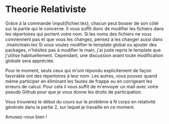 # Theorie Relativiste
Grâce à la commande \input{fichier.tex}, chacun peut bosser de son côté sur la partie qui le concerne.
Il vous suffit donc de modifier les fichiers dans les répertoires qui portent votre nom. Si les noms des fichiers ne vous conviennent pas
et que vous les changez, pensez à les changer aussi dans ./main/main.tex
Si vous voulez modifier le template global ou ajouter des packages, n'hésitez pas à modifier le main,
j'ai juste repris le template que j'utilise habituellement. Cependant, une discussion avant toute modification
globale sera appréciée.

Pour le moment, seuls ceux qui m'ont répondu explicitement de façon favorable ont des répertoires à leur nom.
Les autres, vous pouvez quand même participer en éliminant les fautes de frappe ou en corrigeant les
erreurs de calcul. Pour cela il vous suffit de m'envoyer un mail avec votre pseudo Github pour que
je vous donne les droits de participation.

Vous trouverez le début du cours sur le problème à N corps en relativité générale dans la partie 2,
sur lequel je travaille en ce moment.

Amusez-vous bien !
